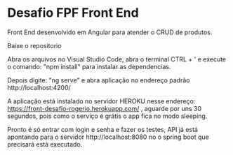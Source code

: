 # Desafio FPF Front End
Front End desenvolvido em Angular para atender o CRUD de produtos.

Baixe o repositorio

Abra os arquivos   no Visual Studio Code, abra o terminal CTRL + ' e execute o comando: "npm install" para instalar as dependencias.

Depois digite: "ng serve" e abra aplicação no endereço padrão http://localhost:4200/

A aplicação está instalado no servidor HEROKU nesse endereço: https://front-desafio-rogerio.herokuapp.com/ , aguarde por uns 30 segundos, pois como o serviço é grátis o app fica no modo sleeping.

Pronto é só entrar com login e senha e fazer os testes, API já está apontando para o servidor http://localhost:8080 no o spring boot que precisará está executado.
